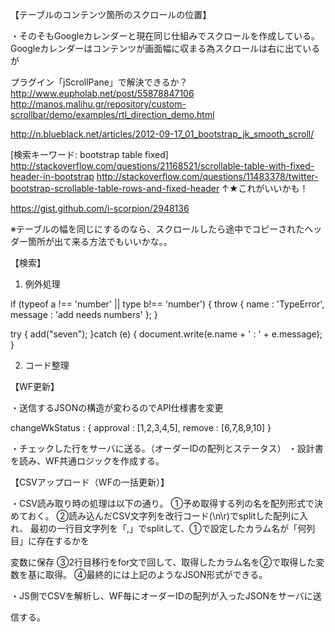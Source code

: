 【テーブルのコンテンツ箇所のスクロールの位置】

・そのそもGoogleカレンダーと現在同じ仕組みでスクロールを作成している。
  Googleカレンダーはコンテンツが画面幅に収まる為スクロールは右に出ているが

プラグイン「jScrollPane」で解決できるか？
http://www.eupholab.net/post/55878847106
http://manos.malihu.gr/repository/custom-scrollbar/demo/examples/rtl_direction_demo.html

http://n.blueblack.net/articles/2012-09-17_01_bootstrap_jk_smooth_scroll/

[検索キーワード: bootstrap table fixed]
http://stackoverflow.com/questions/21168521/scrollable-table-with-fixed-header-in-bootstrap
http://stackoverflow.com/questions/11483378/twitter-bootstrap-scrollable-table-rows-and-fixed-header
↑★これがいいかも！

https://gist.github.com/i-scorpion/2948136

※テーブルの幅を同じにするのなら、スクロールしたら途中でコピーされたヘッダー箇所が出て来る方法でもいいかな。。


【検索】

1. 例外処理

if (typeof a !== 'number' || type b!== 'number') {
    throw {
        name : 'TypeError',
        message : 'add needs numbers'
    };
}

try {
   add("seven");
}catch (e) {
    document.write(e.name + ' : ' + e.message);
}

2. コード整理



【WF更新】

・送信するJSONの構造が変わるのでAPI仕様書を変更

changeWkStatus : {
     approval : [1,2,3,4,5],
        remove   : [6,7,8,9,10]
}

・チェックした行をサーバに送る。（オーダーIDの配列とステータス）
・設計書を読み、WF共通ロジックを作成する。



【CSVアップロード（WFの一括更新）】

・CSV読み取り時の処理は以下の通り。
①予め取得する列の名を配列形式で決めておく。
②読み込んだCSV文字列を改行コード(\n\r)でsplitした配列に入れ、
最初の一行目文字列を「,」でsplitして、①で設定したカラム名が「何列目」に存在するかを

変数に保存
③2行目移行をfor文で回して、取得したカラム名を②で取得した変数を基に取得。
④最終的には上記のようなJSON形式ができる。


・JS側でCSVを解析し、WF毎にオーダーIDの配列が入ったJSONをサーバに送

信する。
